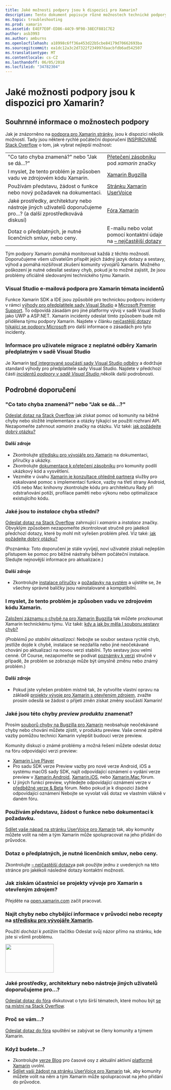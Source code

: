 ```yaml
---
title: Jaké možnosti podpory jsou k dispozici pro Xamarin?
description: Tento dokument popisuje různé možnostech technické podpory pro vývojáře pro Xamarin. Popisuje, e-mailová podpora, přetečení zásobníku a další prostředky.
ms.topic: troubleshooting
ms.prod: xamarin
ms.assetid: E4EF7E0F-ED86-44C9-9F98-38ECF881C7E2
author: asb3993
ms.author: amburns
ms.openlocfilehash: a18998c6ff36a453d22b5cbe84179d70662693ba
ms.sourcegitcommit: ea1dc12a3c2d7322f234997daacbfdb6ad542507
ms.translationtype: MT
ms.contentlocale: cs-CZ
ms.lasthandoff: 06/05/2018
ms.locfileid: "34782304"
---
```

# <a name="what-support-options-are-available-for-xamarin"></a>Jaké možnosti podpory jsou k dispozici pro Xamarin?

## <a name="summary-of-support-options"></a>Souhrnné informace o možnostech podpory

Jak je znázorněno na [podpora pro Xamarin stránky](https://www.xamarin.com/support), jsou k dispozici několik možností.  Tady jsou některé rychlé počáteční doporučení [INSPIROVANÉ Stack Overflow](http://stackoverflow.com/help/product-support) o tom, jak vybrat nejlepší možnost:

|   |   |
|---|---|
|"Co tato chyba znamená?" nebo "Jak se dá...?"|[Přetečení zásobníku](http://stackoverflow.com/questions/ask?tags=xamarin) pod *xamarin* značky|
|I myslet, že tento problém je způsoben vadu ve zdrojovém kódu Xamarin.|[Xamarin Bugzilla](https://bugzilla.xamarin.com/page.cgi?id=bug-writing.html)|
|Používám představu, žádost o funkce nebo nový požadavek na dokumentaci.|[Stránku Xamarin UserVoice](https://xamarin.uservoice.com)|
|Jaké prostředky, architektury nebo nástroje jiných uživatelů doporučujeme pro...? (a další zprostředkovává diskusí)|[Fóra Xamarin](https://forums.xamarin.com)|
|Dotaz o předplatných, je nutné licenčních smluv, nebo ceny.|E-mailu nebo volat pomocí kontaktní údaje na [– nejčastější dotazy](https://www.xamarin.com/faq)|

Tým podpory Xamarin pomáhá monitorovat každá z těchto možností.  Doporučujeme všem uživatelům přispět jejich žádný jazyk dotazy a sestavy, výhod a pomáhá rozšiřovat zkušení komunity vývojářů Xamarin.  Možného poškození je nutné odesílat sestavy chyb, pokud je to možné zajistit, že jsou problémy oficiálně sledovanými technického týmu Xamarin.

<a name="Visual_Studio_email_support_incidents_for_Xamarin_topics"/>

### <a name="visual-studio-email-support-incidents-for-xamarin-topics"></a>Visual Studio e-mailová podpora pro Xamarin témata incidentů

Funkce Xamarin SDK a IDE jsou způsobilé pro technickou podporu incidenty v rámci [výhody pro předplatitele sady Visual Studio](https://msdn.microsoft.com/subscriptions/bb266240) a [Microsoft Premier Support](https://www.microsoft.com/microsoftservices/support.aspx).  To odpovídá zásadám pro jiné platformy vývoj v sadě Visual Studio jako UWP a ASP.NET.  Xamarin incidenty odeslat tímto způsobem bude mít přidělena týmu podpory Xamarin.  Najdete v článku [nejčastější dotazy týkající se podpory Microsoft](https://support.microsoft.com/gp/offerprophone) pro další informace o zásadách pro tyto incidenty.

### <a name="information-for-users-migrating-from-expired-xamarin-subscriptions-to-visual-studio-subscriptions"></a>Informace pro uživatele migrace z neplatné odběry Xamarin předplatným v sadě Visual Studio

Je Xamarin [teď integrované součástí sady Visual Studio odběry](https://blog.xamarin.com/xamarin-for-all/) a dodržuje standard výhody pro předplatitele sady Visual Studio.  Najdete v předchozí části [ *incidentů podpory v sadě Visual Studio* ](#Visual_Studio_email_support_incidents_for_Xamarin_topics) několik další podrobnosti.

## <a name="detailed-recommendations"></a>Podrobné doporučení

### <a name="what-does-this-error-mean-or-how-do-i--"></a>"Co tato chyba znamená?" nebo "Jak se dá...?"

[Odeslat dotaz na Stack Overflow](http://stackoverflow.com/questions/ask?tags=xamarin) jak získat pomoc od komunity na běžné chyby nebo složité implementace a otázky týkající se použití rozhraní API.  Nezapomeňte zahrnout _xamarin_ značky na otázku.  Viz také: [jak požádejte dobrý otázku?](http://stackoverflow.com/help/how-to-ask)

#### <a name="additional-resources"></a>Další zdroje

-   Zkontrolujte [středisku pro vývojáře pro Xamarin](/index.md) na dokumentaci, příručky a ukázky.
-   Zkontrolujte [dokumentace k přetečení zásobníku](http://stackoverflow.com/documentation) pro komunity podílí ukázkový kód a vysvětlení.
-   Vezměte v úvahu [Xamarin je konzultace ohledně partnera](https://www.xamarin.com/consulting-partners) služby pro eskalované pomoc s implementací funkce, vazby na třetí strany Android, iOS nebo Mac knihovny zkontrolujte kódu pro architekturu Rady při odstraňování potíží, profilace paměti nebo výkonu nebo optimalizace existujícího kódu.

### <a name="what-does-this-installation-error-mean"></a>Jaké jsou to _instalace_ chyba střední?

[Odeslat dotaz na Stack Overflow](http://stackoverflow.com/questions/ask?tags=xamarin+installation) zahrnující i _xamarin_ a _instalace_ značky.  Obvyklým způsobem nezapomeňte zkontrolovat stručně pro jakékoli předchozí dotazy, které by mohl mít vyřešen problém před.  Viz také: [jak požádejte dobrý otázku?](http://stackoverflow.com/help/how-to-ask)

(Poznámka: Toto doporučení je stále vyvíjejí, noví uživatelé získali nejlepším přístupem ke pomoc pro běžné nástrahy během počáteční instalace.  Sledujte nejnovější informace pro aktualizace.)

#### <a name="additional-resources"></a>Další zdroje

-   Zkontrolujte [instalace příručky](~/cross-platform/get-started/installation/index.md) a [požadavky na systém](~/cross-platform/get-started/requirements.md) a ujistěte se, že všechny správné balíčky jsou nainstalované a kompatibilní.

### <a name="i-believe-this-problem-is-caused-by-a-defect-in-the-xamarin-source-code"></a>I myslet, že tento problém je způsoben vadu ve zdrojovém kódu Xamarin.

[Založení záznamu o chybě na pro Xamarin Bugzilla](https://bugzilla.xamarin.com/page.cgi?id=bug-writing.html) tak můžete prozkoumat Xamarin technickému týmu.  Viz také: [kdy a jak by měla I souboru sestavy chyb?](~/cross-platform/troubleshooting/questions/howto-file-bug.md)

(*Problémů po stabilní aktualizací*: Nebojte se soubor sestava rychlé chyb, jestliže dojde k chybě, instalace se nezdařila nebo jiné neočekávané chování po aktualizaci na novou verzi stabilní.  Tyto sestavy jsou velmi cenné.  Of Course, nezapomeňte se podívat [poznámky k verzi](https://developer.xamarin.com/releases/) stručně v případě, že problém se zobrazuje může být úmyslně změnu nebo známý problém.)

#### <a name="additional-resources"></a>Další zdroje

-   Pokud jste vyřešen problém místně tak, že vytvoříte vlastní opravu na základě [projekty vývoje pro Xamarin s otevřeným zdrojem](http://open.xamarin.com/), zvažte prosím odesílá se žádost o přijetí změn získat změny součástí Xamarin!

### <a name="what-does-this-error-in-a-preview-product-mean"></a>Jaké jsou této chyby _preview produktu_ znamenat?

Prosím [souborů chyby na Bugzilla pro Xamarin](https://bugzilla.xamarin.com/page.cgi?id=bug-writing.html) neobsahuje neočekávané chyby nebo chování můžete zjistit, v produktu preview.  Vaše cenné zpětné vazby pomůžou technici Xamarin vylepšit budoucí verze preview.

Komunity diskuzi o známé problémy a možná řešení můžete odeslat dotaz na fóru odpovídající verzi preview:

-   [Xamarin Live Player](https://forums.xamarin.com/categories/live-player)
-   Pro sadu SDK verze Preview vazby pro nové verze Android, iOS a systému macOS sady SDK, najít odpovídající oznámení o vydání verze preview v [Xamarin.Android](http://forums.xamarin.com/categories/android), [Xamarin.iOS](http://forums.xamarin.com/categories/ios), nebo [Xamarin.Mac ](http://forums.xamarin.com/categories/mac) fórum.
-   U jiných funkcí preview, vyhledejte odpovídající oznámení verze v [předběžné verze & Beta](http://forums.xamarin.com/categories/xamarin-prerelease) fórum.  Nebo pokud je k dispozici žádné odpovídající oznámení Nebojte se vyvolat váš dotaz ve vlastním vlákně v daném fóru.

### <a name="i-have-an-idea-feature-request-or-documentation-request"></a>Používám představu, žádost o funkce nebo dokumentaci k požadavku.

[Sdílet vaše nápad na stránku UserVoice pro Xamarin](https://xamarin.uservoice.com) tak, aby komunity můžete volit na něm a tým Xamarin může spolupracovat na jeho přidání do průvodce.

### <a name="i-have-a-question-about-subscriptions-licensing-or-pricing"></a>Dotaz o předplatných, je nutné licenčních smluv, nebo ceny.

Zkontrolujte [– nejčastější dotazy](https://www.xamarin.com/faq)a pak použijte jednu z uvedených na této stránce pro jakékoli následné dotazy kontaktní možností.

### <a name="how-do-i-get-involved-in-xamarins-open-source-development-projects"></a>Jak získám účastnící se projekty vývoje pro Xamarin s otevřeným zdrojem?

Přejděte na [open.xamarin.com](http://open.xamarin.com/) začít pracovat.

### <a name="i-found-a-mistake-or-missing-information-in-the-guides-or-recipes-on-the-xamarin-developer-centerindexmd"></a>Najít chyby nebo chybějící informace v průvodci nebo recepty na [středisku pro vývojáře Xamarin](/index.md).

Použití _dochází k potížím_ tlačítko Odeslat svůj názor přímo na stránku, kde jste si všimli problému.

[<img src="support-options-images/feedback.png" style="width: 152px; height: 90px;">](support-options-images/feedback.png)

### <a name="what-resources-frameworks-or-tools-do-other-users-recommend-for--"></a>Jaké prostředky, architektury nebo nástroje jiných uživatelů doporučujeme pro...?

[Odeslat dotaz do fóra](https://forums.xamarin.com/) diskutovat o tyto širší tématech, které mohou být [se na místní na Stack Overflow](http://stackoverflow.com/help/dont-ask).

### <a name="why-do-you--"></a>Proč se vám...?

[Odeslat dotaz do fóra](https://forums.xamarin.com/) spuštění se zabývat se členy komunity a týmem Xamarin.

### <a name="when-will-you--"></a>Když budete...?

-   Zkontrolujte [verze Blog](http://releases.xamarin.com/) pro časové osy z aktuální aktivní [platformě Xamarin](https://www.xamarin.com/platform) uvolní.
-   [Sdílet vaši žádost na stránku UserVoice pro Xamarin](https://xamarin.uservoice.com) tak, aby komunity můžete volit na něm a tým Xamarin může spolupracovat na jeho přidání do průvodce.

